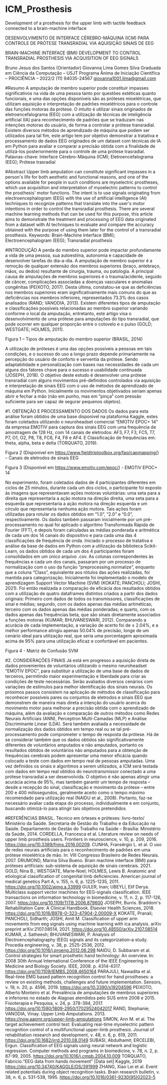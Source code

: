 # ICM_Prosthesis
Development of a prosthesis for the upper limb with tactile feedback connected to a brain-machine interface


DESENVOLVIMENTO DE INTERFACE CÉREBRO-MÁQUINA (ICM) PARA CONTROLE DE PRÓTESE TRANSRADIAL VIA AQUISIÇÃO SINAIS DE EEG

BRAIN-MACHINE INTERFACE (BMI) DEVELOPMENT TO CONTROL TRANSRADIAL PROSTHESIS VIA ACQUISITION OF EEG SIGNALS


Bruno Jesus dos Santos (Orientador)
Giovanna Lima Gomes Silva
Graduada em Ciência da Computação – USJT
Programa Ânima de Iniciação Científica – PROCIÊNCIA – 2022/2
(11) 94035-24567
giovanna1001.lima@gmail.com
 

#Resumo
A amputação de membro superior pode constituir impasses significativos na vida de uma pessoa tanto por questões estéticas quanto funcionais, e uma das opções disponíveis são as próteses mioelétricas, que utilizam aquisição e interpretação de padrões mioelétricos para o controle das funções motoras da prótese. O intuito é utilizar sinais originados de eletroencefalograma (EEG) com a utilização de técnicas de inteligência artificial (IA) para reconhecimento de padrões que se traduzam nas intenções motoras do usuário, de forma a controlar a prótese transradial. Existem diversos métodos de aprendizado de máquina que podem ser utilizados para tal fim, este artigo tem por objetivo demonstrar a tratativa e processamento de dados EEG originados de um dataset com técnicas de IA em Python para avaliar e comparar a precisão obtida com a finalidade de utilizá-los posteriormente para o controle de uma prótese trasradial.
Palavras-chave: Interface Cérebro-Máquina (ICM); Eletroencefalograma (EEG); Prótese trasradial

#Abstract
Upper limb amputation can constitute significant impasses in a person's life for both aesthetic and functional reasons, and one of the options available for people in such conditions are myoelectric prostheses, which use acquisition and interpretation of myoelectric patterns to control the prosthesis' motor functions. The intent is to use signals originating from electroencephalogram (EEG) with the use of artificial intelligence (AI) techniques to recognize patterns that translate into the user's motor intentions in order to control the transradial prosthesis. There are several machine learning methods that can be used for this purpose, this article aims to demonstrate the treatment and processing of EEG data originated from a dataset with AI techniques to evaluate and compare the accuracy obtained with the purpose of using them later for the control of a transradial prosthesis.
Keywords: Brain-Machine Interface (BMI); Electroencephalogram (EEG); Transradial prosthesis

 
#INTRODUÇÃO
A perda do membro superior pode impactar profundamente a vida de uma pessoa, sua autoestima, autonomia e capacidade de desenvolver tarefas do dia-a-dia. A amputação de membro superior é a remoção de qualquer extensão dos membros superiores (braço, antebraço, mãos, ou dedos) resultante de cirurgia, trauma, ou patologia.
A principal causa de amputações de membros superiores é o trauma/acidente, seguido de câncer, complicações associadas a doenças vasculares e anomalias congênitas (PEIXOTO, 2017). Desta última, constatou-se que as deficiências nos membros superiores eram significativamente mais comuns do que as deficiências nos membros inferiores, representados 73.3% dos casos analisados (RAND; VANODIA, 2013). 
Existem diferentes tipos de amputação e classificações possíveis relacionadas ao membro superior variando conforme o local da amputação, entretanto, este artigo visa o desenvolvimento de uma prótese para amputações do tipo transradial, que pode ocorrer em qualquer proporção entre o cotovelo e o pulso (GOLD; WESTGATE; HOLMES, 2011).

 
Figura 1 – Tipos de amputação do membro superior (BRASIL, 2014)

A utilização de próteses é uma das opções possíveis a pessoas em tais condições, e o sucesso do uso a longo prazo depende primariamente na percepção do usuário de conforto e serventia da prótese. Sendo adaptabilidade e personalização com bases nas necessidades de cada um alguns dos fatores chave para o sucesso e usabilidade continuada (JOSEPH, 2018).
O objetivo deste estudo é desenvolver uma prótese transradial com alguns movimentos pré-definidos controlados via aquisição e interpretação de sinais EEG com o uso de métodos de aprendizado de máquina em Python. Inicialmente os movimentos objetivados seriam apenas abrir e fechar a mão (não em punho, mas em “pinça” com pressão suficiente para ser capaz de segurar pequenos objetos).

#1.	OBTENÇÃO E PROCESSAMENTO DOS DADOS
Os dados para esta análise foram obtidos de uma base disponível na plataforma Kaggle, estes foram coletados utilizando o neuroheadset comercial “EMOTIV EPOC+ 14” da empresa EMOTIV para captura dos sinais EEG com uma frequência de amostragem de 128 Hz, com 14 canais de eletrodos: AF3, F7, F3, FC5, T7, P7, O1, O2, P8, T8, FC6, F4, F8 e AF4. E Classificação de frequências em: theta, alpha, beta e delta (TORQUATO, 2019).
 
Figura 2 (Disponível em https://www.fieldtriptoolbox.org/faq/capmapping/) – Canais de eletrodos de sinais EEG

 
Figura 3 (Disponível em https://www.emotiv.com/epoc/) - EMOTIV EPOC+ 14

No experimento, foram coletados dados de 4 participantes diferentes em ciclos de 25 minutos, durante cada um dos ciclos, o participante foi exposto às imagens que representavam ações motoras voluntárias: uma seta para a direita que representaria a ação motora na direção direita, uma seta para a esquerda que representaria a ação motora na direção esquerda e um círculo que representaria nenhuma ação motora. Tais ações foram utilizadas para rotular os dados obtidos em “1.0”, “2.0” e “0.0”, respectivamente.
Os dados também passaram inicialmente por um pré-processamento no qual foi aplicado o algoritmo Transformada Rápida de Fourier (FFT), e depois foram calculadas as médias ponderada e aritmética de cada um dos 14 canais do dispositivo e para cada uma das 4 classificações de frequência de onda.
Iniciado o processo de tratativa e análise da base de dados em Python com a utilização da biblioteca Scikit-Learn, os dados obtidos de cada um dos 4 participantes foram consolidados em um único arquivo .csv. As colunas correspondentes às frequências e cada um dos canais, passaram por um processo de normalização com o uso da função “preprocessing.normalize”, enquanto que a coluna “Class”, equivalente aos rótulos das ações realizadas, foi mantida para categorização.
Inicialmente foi implementado o modelo de aprendizagem Support Vector Machine (SVM) (KOKATE; PANCHOLI; JOSHI, 2021). Foi então realizada a comparação de eficácia dos resultados obtidos com a utilização de quatro dataframes distintos criados a partir dos dados originais: Primeiro com dados de todos os transmissores, classificações de sinal e médias; segundo, com os dados apenas das médias aritméticas; terceiro com os dados apenas das médias ponderadas; e quarto, com os dados apenas das frequências beta, que são sinais diretamente associados a funções motoras (KUMAR; BHUVANESWARI, 2012). 
Comparando a acurácia de cada implementação, a variação de acerto foi de ± 2.04%, e a melhor performance atingiu apenas 50.04% de precisão, longe de um cenário ideal para utilização real, que seria uma porcentagem aproximada acima de 95% para uma utilização eficaz e confortável em pacientes.

 
Figura 4 - Matriz de Confusão SVM

#2.	CONSIDERAÇÕES FINAIS
Já está em progresso a aquisição direta de dados provenientes de voluntários utilizando o mesmo neuroheadset “EMOTIV EPOC”, para substituir a utilização de uma base de dados de terceiros, permitindo maior experimentação e liberdade para criar as condições de teste necessárias. Serão avaliados diversos cenários com variações de estímulos para melhor identificação dos sinais neurais.
Os próximos passos consistem na aplicação de métodos de classificação para reconhecer possíveis pares ou conjuntos de eletrodos e sinais EEG que demonstrem de maneira mais direta a intenção do usuário acerca do movimento motor para melhorar a precisão obtida com o aprendizado de máquina, além da avaliação e comparação de outros métodos como Redes Neurais Artificiais (ANN), Perceptron Multi-Camadas (MLP) e Análise Discriminante Linear (LDA).
Será também avaliada a necessidade de normalização dos dados obtidos em tempo real ou se tal pré-processamento pode comprometer o tempo de resposta da prótese.
Há de se considerar também que os dados obtidos são significativamente diferentes de voluntários amputados e não amputados, portanto os resultados obtidos de voluntários não amputados para a obtenção de frequências cerebrais podem apresentar uma menor eficácia quando colocado a teste com dados em tempo real de pessoas amputadas. 
Uma vez definidos os sinais e algoritmos a serem utilizados, a ICM será testada com dados em tempo real obtidos do neurotransmissor conectado a uma prótese transradial a ser desenvolvida. O objetivo é não apenas atingir uma acurácia acima de 95%, mas também garantir um tempo de resposta – desde a recepção do sinal, classificação e movimento da prótese – entre 200 e 400 milissegundos, geralmente aceito como o tempo máximo recomendado para utilização real (NAIDU et al., 2008). Portanto, faz-se necessário avaliar cada etapa do processo, individualmente e em conjunto, buscando otimizá-lo para atingir tais objetivos pretendidos


#REFERÊNCIAS
BRASIL. Técnico em órteses e próteses: livro-texto/ Ministério da Saúde. Secretaria de Gestão do Trabalho e da Educação na Saúde. Departamento de Gestão do Trabalho na Saúde – Brasília: Ministério da Saúde, 2014.
CORDELLA, Francesca et al. Literature review on needs of upper limb prosthesis users. Frontiers in neuroscience, v. 10, p. 209, 2016. https://doi.org/10.3389/fnins.2016.00209.
CUNHA, Fransérgio L. et al. O uso de redes neurais artificiais para o reconhecimento de padrões em uma prótese mioelétrica de mão. In: VIII Congresso Brasileiro de Redes Neurais. 2007.
DRUMOND, Marina Silva Bueno. Brain machine interface (BMI) para próteses artificiais: sub-sistema de aquisição de sinais cerebrais. 2021. 
GOLD, Nina B.; WESTGATE, Marie‐Noel; HOLMES, Lewis B. Anatomic and etiological classification of congenital limb deficiencies. American journal of medical genetics Part A, v. 155, n. 6, p. 1225-1235, 2011. https://doi.org/10.1002/ajmg.a.33999
GULER, Inan; UBEYLI, Elif Derya. Multiclass support vector machines for EEG-signals classification. IEEE transactions on information technology in biomedicine, v. 11, n. 2, p. 117-126, 2007. https://doi.org/10.1109/TITB.2006.879600
JOSEPH, Burris. Braddom's Rehabilitation Care: A Clinical Handbook. Elsevier Health Sciences, 2018. https://doi.org/10.1016/B978-0-323-47904-2.00009-X
KOKATE, Pranali; PANCHOLI, Sidharth; JOSHI, Amit M. Classification of upper arm movements from eeg signals using machine learning with ica analysis. arXiv preprint arXiv:2107.08514, 2021. https://doi.org/10.48550/arXiv.2107.08514
KUMAR, J. Satheesh; BHUVANESWARI, P. Analysis of Electroencephalography (EEG) signals and its categorization–a study. Procedia engineering, v. 38, p. 2525-2536, 2012. https://doi.org/10.1016/j.proeng.2012.06.298
NAIDU, D. Subbaram et al. Control strategies for smart prosthetic hand technology: An overview. In: 2008 30th Annual International Conference of the IEEE Engineering in Medicine and Biology Society. IEEE, 2008. p. 4314-4317. https://doi.org/10.1109/IEMBS.2008.4650164
PARAJULI, Nawadita et al. Real-time EMG based pattern recognition control for hand prostheses: a review on existing methods, challenges and future implementation. Sensors, v. 19, n. 20, p. 4596, 2019. https://doi.org/10.3390/s19204596
PEIXOTO, Alberto Monteiro et al. Prevalência de amputações de membros superiores e inferiores no estado de Alagoas atendidos pelo SUS entre 2008 e 2015. Fisioterapia e Pesquisa, v. 24, p. 378-384, 2017. https://doi.org/10.1590/1809-2950/17029524042017
RAND, Stephanie; VANODIA, Vinay. Upper Limb Amputations. 2013. https://now.aapmr.org/upper-limb-amputations
SIMON, Ann M. et al. The target achievement control test: Evaluating real-time myoelectric pattern recognition control of a multifunctional upper-limb prosthesis. Journal of rehabilitation research and development, v. 48, n. 6, p. 619, 2011. https://doi.org/10.1682/jrrd.2010.08.0149
SUBASI, Abdulhamit; ERCELEBI, Ergun. Classification of EEG signals using neural network and logistic regression. Computer methods and programs in biomedicine, v. 78, n. 2, p. 87-99, 2005. https://doi.org/10.1016/j.cmpb.2004.10.009
TORQUATO, Fabricio.“EEG data from hands movement” [Data set] Kaggle, 2019 https://doi.org/10.34740/KAGGLE/DS/391999
ZHANG, Xiao Lei et al. Event related potentials during object recognition tasks. Brain research bulletin, v. 38, n. 6, p. 531-538, 1995. https://doi.org/10.1016/0361-9230(95)02023-5
